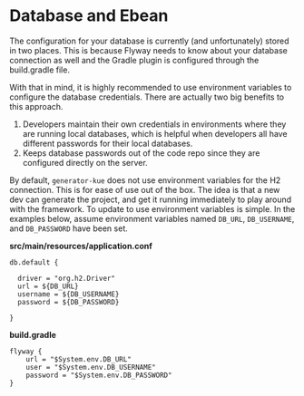 # Database and Ebean
The configuration for your database is currently (and unfortunately) stored in two places. This is because Flyway needs to know about your database connection as well and the Gradle plugin is configured through the build.gradle file.

With that in mind, it is highly recommended to use environment variables to configure the database credentials. There are actually two big benefits to this approach.

1. Developers maintain their own credentials in environments where they are running local databases, which is helpful when developers all have different passwords for their local databases.
2. Keeps database passwords out of the code repo since they are configured directly on the server.

By default, `generator-kue` does not use environment variables for the H2 connection. This is for ease of use out of the box. The idea is that a new dev can generate the project, and get it running immediately to play around with the framework. To update to use environment variables is simple. In the examples below, assume environment variables named `DB_URL`, `DB_USERNAME`, and `DB_PASSWORD` have been set.

**src/main/resources/application.conf**
```
db.default {
  
  driver = "org.h2.Driver"
  url = ${DB_URL}
  username = ${DB_USERNAME}
  password = ${DB_PASSWORD}
  
}
```

**build.gradle**
```
flyway {
    url = "$System.env.DB_URL"
    user = "$System.env.DB_USERNAME"
    password = "$System.env.DB_PASSWORD"
}
```
